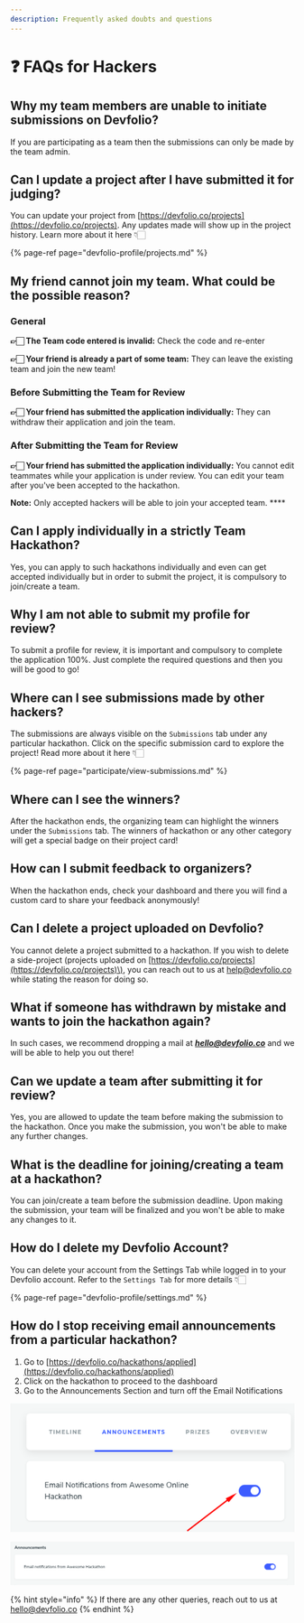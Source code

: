 ```yaml
---
description: Frequently asked doubts and questions
---
```


# ❓ FAQs for Hackers

## **Why my team members are unable to initiate submissions on Devfolio?**

If you are participating as a team then the submissions can only be made by the team admin.

## **Can I update a project after I have submitted it for judging?**

You can update your project from [https://devfolio.co/projects](https://devfolio.co/projects). Any updates made will show up in the project history. Learn more about it here 👇🏻

{% page-ref page="devfolio-profile/projects.md" %}

## **My friend cannot join my team. What could be the possible reason?**

### **General**

**👉🏻 The Team code entered is invalid:** Check the code and re-enter

**👉🏻 Your friend is already a part of some team:** They can leave the existing team and join the new team!



### **Before Submitting the Team for Review**

**👉🏻 Your friend has submitted the application individually:** They can withdraw their application and join the team.



### After Submitting the Team for Review

**👉🏻 Your friend has submitted the application individually:** You cannot edit teammates while your application is under review. You can edit your team after you've been accepted to the hackathon. 

**Note:** Only accepted hackers will be able to join your accepted team. ****

## **Can I apply individually in a strictly Team Hackathon?**

Yes, you can apply to such hackathons individually and even can get accepted individually but in order to submit the project, it is compulsory to join/create a team.

## **Why I am not able to submit my profile for review?**

To submit a profile for review, it is important and compulsory to complete the application 100%. Just complete the required questions and then you will be good to go!

## **Where can I see submissions made by other hackers?**

The submissions are always visible on the `Submissions` tab under any particular hackathon. Click on the specific submission card to explore the project! Read more about it here 👇🏻

{% page-ref page="participate/view-submissions.md" %}

## **Where can I see the winners?**

After the hackathon ends, the organizing team can highlight the winners under the `Submissions` tab. The winners of hackathon or any other category will get a special badge on their project card!

## **How can I submit feedback to organizers?**

When the hackathon ends, check your dashboard and there you will find a custom card to share your feedback anonymously!

## **Can I delete a project uploaded on Devfolio?**

You cannot delete a project submitted to a hackathon. If you wish to delete a side-project \(projects uploaded on [https://devfolio.co/projects](https://devfolio.co/projects)\), you can reach out to us at [help@devfolio.co](mailto:help@devfolio.co) while stating the reason for doing so.

## **What if someone has withdrawn by mistake and wants to join the hackathon again?**

In such cases, we recommend dropping a mail at [_**hello@devfolio.co**_](mailto:hello@devfolio.co) and we will be able to help you out there!

## Can we update a team after submitting it for review?

Yes, you are allowed to update the team before making the submission to the hackathon. Once you make the submission, you won't be able to make any further changes.

## What is the deadline for joining/creating a team at a hackathon?

You can join/create a team before the submission deadline. Upon making the submission, your team will be finalized and you won't be able to make any changes to it.

## How do I delete my Devfolio Account?

You can delete your account from the Settings Tab while logged in to your Devfolio account. Refer to the `Settings Tab` for more details 👇🏻

{% page-ref page="devfolio-profile/settings.md" %}

## How do I stop receiving email announcements from a particular hackathon?

1. Go to [https://devfolio.co/hackathons/applied](https://devfolio.co/hackathons/applied)
2. Click on the hackathon to proceed to the dashboard
3. Go to the Announcements Section and turn off the Email Notifications

![Hackathon \(Online\)](../.gitbook/assets/image%20%28135%29.png)

![Hackathon \(Online with Application Review\)](../.gitbook/assets/image%20%28136%29.png)

{% hint style="info" %}
If there are any other queries, reach out to us at [hello@devfolio.co](mailto:hello@devfolio.co)
{% endhint %}

